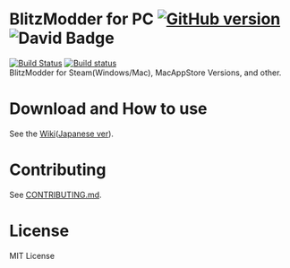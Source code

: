 # BlitzModder for PC [![GitHub version](https://badge.fury.io/gh/BlitzModder%2BMPC.svg)][repolink] ![David Badge](https://david-dm.org/BlitzModder/BMPC/dev-status.svg "David Badge")  
[![Build Status](https://travis-ci.org/BlitzModder/BMPC.svg?branch=master)](https://travis-ci.org/BlitzModder/BMPC) [![Build status](https://ci.appveyor.com/api/projects/status/5r6717h9hln1euvf?svg=true)](https://ci.appveyor.com/project/S--Minecraft/bmpc)  
BlitzModder for Steam(Windows/Mac), MacAppStore Versions, and other.  

# Download and How to use
See the [Wiki][wikien]([Japanese ver][wikijp]).  

# Contributing
See [CONTRIBUTING.md](CONTRIBUTING.md).  


# License
MIT License

[repolink]: http://badge.fury.io/gh/BlitzModder%2BMPC
[wikien]: https://github.com/BlitzModder/BMPC/wiki/HOME-En
[wikijp]: https://github.com/BlitzModder/BMPC/wiki
